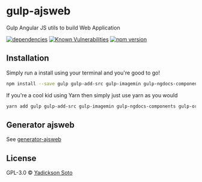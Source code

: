 # gulp-ajsweb
Gulp Angular JS utils to build Web Application

[![dependencies][dependencies-image]][dependencies-url]
[![Known Vulnerabilities][vulnerabilities-image]][vulnerabilities-url]
[![npm version][npm-image]][npm-url]

## Installation

Simply run a install using your terminal and you're good to go!

```bash
npm install --save gulp gulp-add-src gulp-imagemin gulp-ngdocs-components gulp-order gulp-sass gulp-ajsweb
```

If you're a cool kid using Yarn then simply just use yarn as you would

```bash
yarn add gulp gulp-add-src gulp-imagemin gulp-ngdocs-components gulp-order gulp-ajsweb
```

## Generator ajsweb

See [generator-ajsweb](https://github.com/yadickson/generator-ajsweb)

## License

GPL-3.0 © [Yadickson Soto](https://github.com/yadickson)

[dependencies-image]: https://david-dm.org/yadickson/gulp-ajsweb/status.svg
[dependencies-url]: https://david-dm.org/yadickson/gulp-ajsweb?view=list

[vulnerabilities-image]: https://snyk.io/package/npm/gulp-ajsweb/badge.svg
[vulnerabilities-url]: https://snyk.io/package/npm/gulp-ajsweb

[npm-image]: https://badge.fury.io/js/gulp-ajsweb.svg
[npm-url]: https://badge.fury.io/js/gulp-ajsweb
